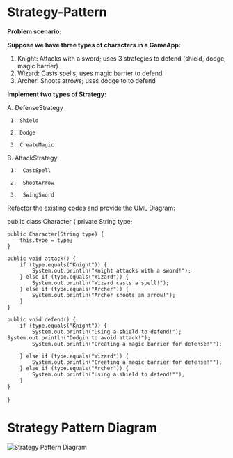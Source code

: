 # Strategy-Pattern

**Problem scenario:**

**Suppose we have three types of characters in a GameApp:**

1. Knight: Attacks with a sword; uses 3 strategies to defend (shield, dodge, magic barrier)
2. Wizard: Casts spells; uses magic barrier to defend
3. Archer: Shoots arrows; uses dodge to to defend

**Implement two types of Strategy:**

A.  DefenseStrategy

     1. Shield
     
     2. Dodge
     
     3. CreateMagic

B.  AttackStrategy

     1.  CastSpell
     
     2.  ShootArrow
     
     3.  SwingSword  


Refactor the existing codes and provide the UML Diagram:

public class Character {
    private String type;

    public Character(String type) {
        this.type = type;
    }

    public void attack() {
        if (type.equals("Knight")) {
            System.out.println("Knight attacks with a sword!");
        } else if (type.equals("Wizard")) {
            System.out.println("Wizard casts a spell!");
        } else if (type.equals("Archer")) {
            System.out.println("Archer shoots an arrow!");
        }
    }

    public void defend() {
        if (type.equals("Knight")) {
            System.out.println("Using a shield to defend!");
	System.out.println("Dodgin to avoid attack!");
            System.out.println("Creating a magic barrier for defense!"");		

        } else if (type.equals("Wizard")) {
            System.out.println("Creating a magic barrier for defense!"");
        } else if (type.equals("Archer")) {
            System.out.println("Using a shield to defend!"");
        }
    }
}

# Strategy Pattern Diagram
![Strategy Pattern Diagram](https://github.com/HannahCondada/Strategy-Pattern/assets/142371011/5c92e64a-a45a-4c6a-ae8f-7311f0812129)


